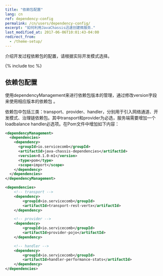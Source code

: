 ```yaml
---
title: "依赖包配置"
lang: cn
ref: dependency-config
permalink: /cn/users/dependency-config/
excerpt: "如何利用JavaChassis迅速创建微服务."
last_modified_at: 2017-06-06T10:01:43-04:00
redirect_from:
  - /theme-setup/
---
```


介绍开发过程依赖包的配置，请根据实际开发模式选择。

{% include toc %}

## 依赖包配置

使用dependencyManagement来进行依赖包版本的管理，通过修改version字段来使用相应版本的依赖包 。

依赖包中包括三类：transport、provider、handler，分别用于引入网络通道、开发模式、治理链依赖包。其中transport和provider为必选，服务端需要增加一个loadbalance handler必选项。在Pom文件中增加如下内容：

```xml
<dependencyManagement>
  <dependencies>
    <dependency>
      <groupId>io.servicecomb</groupId>
      <artifactId>java-chassis-dependencies</artifactId>
      <version>0.1.0-m1</version>
      <type>pom</type>
      <scope>import</scope>
    </dependency>
  </dependencies>
</dependencyManagement>

<dependencies>
    <!-- transport -->
    <dependency>
        <groupId>io.servicecomb</groupId>
        <artifactId>transport-rest-vertx</artifactId>
    </dependency>

    <!-- provider -->
    <dependency>
        <groupId>io.servicecomb</groupId>
        <artifactId>provider-pojo</artifactId>
    </dependency>

    <!-- handler -->
    <dependency>
        <groupId>io.servicecomb</groupId>
        <artifactId>handler-performance-stats</artifactId>
    </dependency>
</dependencies>
```
